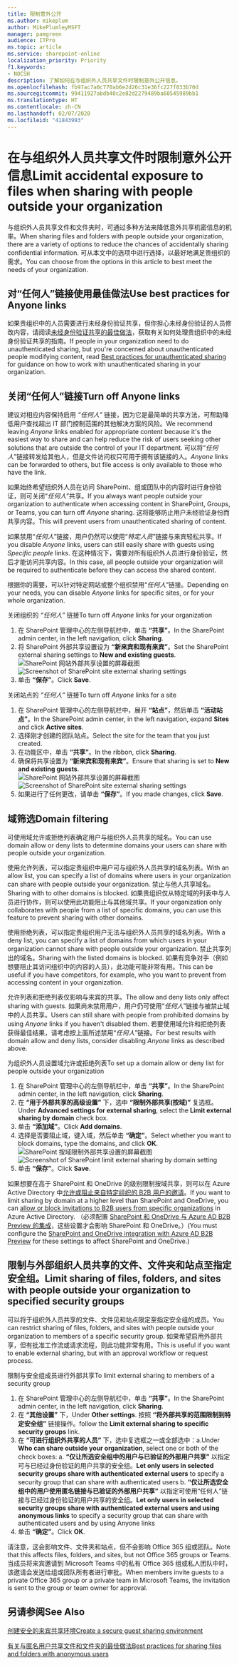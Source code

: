 ```yaml
---
title: 限制意外公开
ms.author: mikeplum
author: MikePlumleyMSFT
manager: pamgreen
audience: ITPro
ms.topic: article
ms.service: sharepoint-online
localization_priority: Priority
f1.keywords:
- NOCSH
description: 了解如何在与组织外人员共享文件时限制意外公开信息。
ms.openlocfilehash: fb97ac7a0c770ab6e2d26c31e36fc227f033b70d
ms.sourcegitcommit: 99411927abdb40c2e82d2279489ba60545989bb1
ms.translationtype: HT
ms.contentlocale: zh-CN
ms.lasthandoff: 02/07/2020
ms.locfileid: "41843993"
---
```

# <a name="limit-accidental-exposure-to-files-when-sharing-with-people-outside-your-organization"></a><span data-ttu-id="4fae7-103">在与组织外人员共享文件时限制意外公开信息</span><span class="sxs-lookup"><span data-stu-id="4fae7-103">Limit accidental exposure to files when sharing with people outside your organization</span></span>

<span data-ttu-id="4fae7-104">与组织外人员共享文件和文件夹时，可通过多种方法来降低意外共享机密信息的机率。</span><span class="sxs-lookup"><span data-stu-id="4fae7-104">When sharing files and folders with people outside your organization, there are a variety of options to reduce the chances of accidentally sharing confidential information.</span></span> <span data-ttu-id="4fae7-105">可从本文中的选项中进行选择，以最好地满足贵组织的需求。</span><span class="sxs-lookup"><span data-stu-id="4fae7-105">You can choose from the options in this article to best meet the needs of your organization.</span></span>

## <a name="use-best-practices-for-anyone-links"></a><span data-ttu-id="4fae7-106">对“任何人”链接使用最佳做法</span><span class="sxs-lookup"><span data-stu-id="4fae7-106">Use best practices for Anyone links</span></span>

<span data-ttu-id="4fae7-107">如果贵组织中的人员需要进行未经身份验证共享，但你担心未经身份验证的人员修改内容，请阅读[未经身份验证共享的最佳做法](best-practices-anonymous-sharing.md)，获取有关如何处理贵组织中的未经身份验证共享的指南。</span><span class="sxs-lookup"><span data-stu-id="4fae7-107">If people in your organization need to do unauthenticated sharing, but you're concerned about unauthenticated people modifying content, read [Best practices for unauthenticated sharing](best-practices-anonymous-sharing.md) for guidance on how to work with unauthenticated sharing in your organization.</span></span>

## <a name="turn-off-anyone-links"></a><span data-ttu-id="4fae7-108">关闭“任何人”链接</span><span class="sxs-lookup"><span data-stu-id="4fae7-108">Turn off Anyone links</span></span>

<span data-ttu-id="4fae7-109">建议对相应内容保持启用 *“任何人”* 链接，因为它是最简单的共享方法，可帮助降低用户查找超出 IT 部门控制范围的其他解决方案的风险。</span><span class="sxs-lookup"><span data-stu-id="4fae7-109">We recommend leaving *Anyone* links enabled for appropriate content because it's the easiest way to share and can help reduce the risk of users seeking other solutions that are outside the control of your IT department.</span></span> <span data-ttu-id="4fae7-110">可以将“*任何人*”链接转发给其他人，但是文件访问权只可用于拥有该链接的人。</span><span class="sxs-lookup"><span data-stu-id="4fae7-110">*Anyone* links can be forwarded to others, but file access is only available to those who have the link.</span></span>

<span data-ttu-id="4fae7-111">如果始终希望组织外人员在访问 SharePoint、组或团队中的内容时进行身份验证，则可关闭“*任何人*”共享。</span><span class="sxs-lookup"><span data-stu-id="4fae7-111">If you always want people outside your organization to authenticate when accessing content in SharePoint, Groups, or Teams, you can turn off *Anyone* sharing.</span></span> <span data-ttu-id="4fae7-112">这将能够防止用户未经验证身份而共享内容。</span><span class="sxs-lookup"><span data-stu-id="4fae7-112">This will prevent users from unauthenticated sharing of content.</span></span>

<span data-ttu-id="4fae7-113">如果禁用“*任何人*”链接，用户仍然可以使用“*特定人员*”链接与来宾轻松共享。</span><span class="sxs-lookup"><span data-stu-id="4fae7-113">If you disable *Anyone* links, users can still easily share with guests using *Specific people* links.</span></span> <span data-ttu-id="4fae7-114">在这种情况下，需要对所有组织外人员进行身份验证，然后才能访问共享内容。</span><span class="sxs-lookup"><span data-stu-id="4fae7-114">In this case, all people outside your organization will be required to authenticate before they can access the shared content.</span></span>

<span data-ttu-id="4fae7-115">根据你的需要，可以针对特定网站或整个组织禁用“*任何人*”链接。</span><span class="sxs-lookup"><span data-stu-id="4fae7-115">Depending on your needs, you can disable *Anyone* links for specific sites, or for your whole organization.</span></span>

<span data-ttu-id="4fae7-116">关闭组织的 *“任何人”* 链接</span><span class="sxs-lookup"><span data-stu-id="4fae7-116">To turn off *Anyone* links for your organization</span></span>
1. <span data-ttu-id="4fae7-117">在 SharePoint 管理中心的左侧导航栏中，单击 **“共享”**。</span><span class="sxs-lookup"><span data-stu-id="4fae7-117">In the SharePoint admin center, in the left navigation, click **Sharing**.</span></span>
2. <span data-ttu-id="4fae7-118">将 SharePoint 外部共享设置设为 **“新来宾和现有来宾”**。</span><span class="sxs-lookup"><span data-stu-id="4fae7-118">Set the SharePoint external sharing settings to **New and existing guests**.</span></span></br>
   <span data-ttu-id="4fae7-119">![SharePoint 网站外部共享设置的屏幕截图](media/sharepoint-organization-external-sharing-controls-new-users.png)</span><span class="sxs-lookup"><span data-stu-id="4fae7-119">![Screenshot of SharePoint site external sharing settings](media/sharepoint-organization-external-sharing-controls-new-users.png)</span></span>
3. <span data-ttu-id="4fae7-120">单击 **“保存”**。</span><span class="sxs-lookup"><span data-stu-id="4fae7-120">Click **Save**.</span></span>

<span data-ttu-id="4fae7-121">关闭站点的 *“任何人”* 链接</span><span class="sxs-lookup"><span data-stu-id="4fae7-121">To turn off *Anyone* links for a site</span></span>
1. <span data-ttu-id="4fae7-122">在 SharePoint 管理中心的左侧导航栏中，展开 **“站点”**，然后单击 **“活动站点”**。</span><span class="sxs-lookup"><span data-stu-id="4fae7-122">In the SharePoint admin center, in the left navigation, expand **Sites** and click **Active sites**.</span></span>
2. <span data-ttu-id="4fae7-123">选择刚才创建的团队站点。</span><span class="sxs-lookup"><span data-stu-id="4fae7-123">Select the site for the team that you just created.</span></span>
3. <span data-ttu-id="4fae7-124">在功能区中，单击 **“共享”**。</span><span class="sxs-lookup"><span data-stu-id="4fae7-124">In the ribbon, click **Sharing**.</span></span>
4. <span data-ttu-id="4fae7-125">确保将共享设置为 **“新来宾和现有来宾”**。</span><span class="sxs-lookup"><span data-stu-id="4fae7-125">Ensure that sharing is set to **New and existing guests**.</span></span></br>
   <span data-ttu-id="4fae7-126">![SharePoint 网站外部共享设置的屏幕截图](media/sharepoint-site-external-sharing-settings.png)</span><span class="sxs-lookup"><span data-stu-id="4fae7-126">![Screenshot of SharePoint site external sharing settings](media/sharepoint-site-external-sharing-settings.png)</span></span>
5. <span data-ttu-id="4fae7-127">如果进行了任何更改，请单击 **“保存”**。</span><span class="sxs-lookup"><span data-stu-id="4fae7-127">If you made changes, click **Save**.</span></span>

## <a name="domain-filtering"></a><span data-ttu-id="4fae7-128">域筛选</span><span class="sxs-lookup"><span data-stu-id="4fae7-128">Domain filtering</span></span>

<span data-ttu-id="4fae7-129">可使用域允许或拒绝列表确定用户与组织外人员共享的域名。</span><span class="sxs-lookup"><span data-stu-id="4fae7-129">You can use domain allow or deny lists to determine domains your users can share with people outside your organization.</span></span>

<span data-ttu-id="4fae7-130">使用允许列表，可以指定贵组织中用户可与组织外人员共享的域名列表。</span><span class="sxs-lookup"><span data-stu-id="4fae7-130">With an allow list, you can specify a list of domains where users in your organization can share with people outside your organization.</span></span> <span data-ttu-id="4fae7-131">禁止与他人共享域名。</span><span class="sxs-lookup"><span data-stu-id="4fae7-131">Sharing with to other domains is blocked.</span></span> <span data-ttu-id="4fae7-132">如果贵组织仅从特定域的列表中与人员进行协作，则可以使用此功能阻止与其他域共享。</span><span class="sxs-lookup"><span data-stu-id="4fae7-132">If your organization only collaborates with people from a list of specific domains, you can use this feature to prevent sharing with other domains.</span></span>

<span data-ttu-id="4fae7-133">使用拒绝列表，可以指定贵组织用户无法与组织外人员共享的域名列表。</span><span class="sxs-lookup"><span data-stu-id="4fae7-133">With a deny list, you can specify a list of domains from which users in your organization cannot share with people outside your organization.</span></span> <span data-ttu-id="4fae7-134">禁止共享列出的域名。</span><span class="sxs-lookup"><span data-stu-id="4fae7-134">Sharing with the listed domains is blocked.</span></span> <span data-ttu-id="4fae7-135">如果有竞争对手（例如想要阻止其访问组织中的内容的人员），此功能可能非常有用。</span><span class="sxs-lookup"><span data-stu-id="4fae7-135">This can be useful if you have competitors, for example, who you want to prevent from accessing content in your organization.</span></span>

<span data-ttu-id="4fae7-136">允许列表和拒绝列表仅影响与来宾的共享。</span><span class="sxs-lookup"><span data-stu-id="4fae7-136">The allow and deny lists only affect sharing with guests.</span></span> <span data-ttu-id="4fae7-137">如果尚未禁用用户，用户仍可使用“*任何人*”链接与被禁止域中的人员共享。</span><span class="sxs-lookup"><span data-stu-id="4fae7-137">Users can still share with people from prohibited domains by using *Anyone* links if you haven't disabled them.</span></span> <span data-ttu-id="4fae7-138">若要使用域允许和拒绝列表获得最佳结果，请考虑按上面所述禁用“*任何人*”链接。</span><span class="sxs-lookup"><span data-stu-id="4fae7-138">For best results with domain allow and deny lists, consider disabling *Anyone* links as described above.</span></span>

<span data-ttu-id="4fae7-139">为组织外人员设置域允许或拒绝列表</span><span class="sxs-lookup"><span data-stu-id="4fae7-139">To set up a domain allow or deny list for people outside your organization</span></span>
1. <span data-ttu-id="4fae7-140">在 SharePoint 管理中心的左侧导航栏中，单击 **“共享”**。</span><span class="sxs-lookup"><span data-stu-id="4fae7-140">In the SharePoint admin center, in the left navigation, click **Sharing**.</span></span>
2. <span data-ttu-id="4fae7-141">在 **“用于外部共享的高级设置”** 下，选中 **“限制外部共享(按域)”** 复选框。</span><span class="sxs-lookup"><span data-stu-id="4fae7-141">Under **Advanced settings for external sharing**, select the **Limit external sharing by domain** check box.</span></span>
3. <span data-ttu-id="4fae7-142">单击 **“添加域”**。</span><span class="sxs-lookup"><span data-stu-id="4fae7-142">Click **Add domains**.</span></span>
4. <span data-ttu-id="4fae7-143">选择是否要阻止域，键入域，然后单击 **“确定”**。</span><span class="sxs-lookup"><span data-stu-id="4fae7-143">Select whether you want to block domains, type the domains, and click **OK**.</span></span></br>
   <span data-ttu-id="4fae7-144">![SharePoint 按域限制外部共享设置的屏幕截图](media/sharepoint-sharing-block-domain.png)</span><span class="sxs-lookup"><span data-stu-id="4fae7-144">![Screenshot of SharePoint limit external sharing by domain setting](media/sharepoint-sharing-block-domain.png)</span></span>
5. <span data-ttu-id="4fae7-145">单击 **“保存”**。</span><span class="sxs-lookup"><span data-stu-id="4fae7-145">Click **Save**.</span></span>

<span data-ttu-id="4fae7-146">如果想要在高于 SharePoint 和 OneDrive 的级别限制按域共享，则可以在 Azure Active Directory 中[允许或阻止来自特定组织的 B2B 用户的邀请](https://docs.microsoft.com/azure/active-directory/b2b/allow-deny-list)。</span><span class="sxs-lookup"><span data-stu-id="4fae7-146">If you want to limit sharing by domain at a higher level than SharePoint and OneDrive, you can [allow or block invitations to B2B users from specific organizations](https://docs.microsoft.com/azure/active-directory/b2b/allow-deny-list) in Azure Active Directory.</span></span> <span data-ttu-id="4fae7-147">（必须配置 [SharePoint 和 OneDrive 与 Azure AD B2B Preview 的集成](https://docs.microsoft.com/sharepoint/sharepoint-azureb2b-integration-preview)，这些设置才会影响 SharePoint 和 OneDrive。）</span><span class="sxs-lookup"><span data-stu-id="4fae7-147">(You must configure the [SharePoint and OneDrive integration with Azure AD B2B Preview](https://docs.microsoft.com/sharepoint/sharepoint-azureb2b-integration-preview) for these settings to affect SharePoint and OneDrive.)</span></span>

## <a name="limit-sharing-of-files-folders-and-sites-with-people-outside-your-organization-to-specified-security-groups"></a><span data-ttu-id="4fae7-148">限制与外部组织人员共享的文件、文件夹和站点至指定安全组。</span><span class="sxs-lookup"><span data-stu-id="4fae7-148">Limit sharing of files, folders, and sites with people outside your organization to specified security groups</span></span>

<span data-ttu-id="4fae7-149">可以将于组织外人员共享的文件、文件见和站点限定至指定安全组的成员。</span><span class="sxs-lookup"><span data-stu-id="4fae7-149">You can restrict sharing of files, folders, and sites with people outside your organization to members of a specific security group.</span></span> <span data-ttu-id="4fae7-150">如果希望启用外部共享，但有批准工作流或请求流程，则此功能非常有用。</span><span class="sxs-lookup"><span data-stu-id="4fae7-150">This is useful if you want to enable external sharing, but with an approval workflow or request process.</span></span>

<span data-ttu-id="4fae7-151">限制与安全组成员进行外部共享</span><span class="sxs-lookup"><span data-stu-id="4fae7-151">To limit external sharing to members of a security group</span></span>
1. <span data-ttu-id="4fae7-152">在 SharePoint 管理中心的左侧导航栏中，单击 **“共享”**。</span><span class="sxs-lookup"><span data-stu-id="4fae7-152">In the SharePoint admin center, in the left navigation, click **Sharing**.</span></span>
2. <span data-ttu-id="4fae7-153">在 **“其他设置”** 下，</span><span class="sxs-lookup"><span data-stu-id="4fae7-153">Under **Other settings**.</span></span> <span data-ttu-id="4fae7-154">按照 **“将外部共享的范围限制到特定安全组”** 链接操作。</span><span class="sxs-lookup"><span data-stu-id="4fae7-154">follow the **Limit external sharing to specific security groups** link.</span></span>
3. <span data-ttu-id="4fae7-155">在 **“可进行组织外共享的人员”** 下，选中复选框之一或全部选中：a.</span><span class="sxs-lookup"><span data-stu-id="4fae7-155">Under **Who can share outside your organization**, select one or both of the check boxes: a.</span></span> <span data-ttu-id="4fae7-156">**“仅让所选安全组中的用户与已验证的外部用户共享”** 以指定可与已经过身份验证的用户共享的安全组。</span><span class="sxs-lookup"><span data-stu-id="4fae7-156">**Let only users in selected security groups share with authenticated external users** to specify a security group that can share with authenticated users b.</span></span> <span data-ttu-id="4fae7-157">**“仅让所选安全组中的用户使用匿名链接与已验证的外部用户共享”** 以指定可使用“任何人”链接与已经过身份验证的用户共享的安全组。</span><span class="sxs-lookup"><span data-stu-id="4fae7-157">**Let only users in selected security groups share with authenticated external users and using anonymous links** to specify a security group that can share with authenticated users and by using Anyone links</span></span>
4. <span data-ttu-id="4fae7-158">单击 **“确定”**。</span><span class="sxs-lookup"><span data-stu-id="4fae7-158">Click **OK**.</span></span>

<span data-ttu-id="4fae7-159">请注意，这会影响文件、文件夹和站点，但不会影响 Office 365 组或团队。</span><span class="sxs-lookup"><span data-stu-id="4fae7-159">Note that this affects files, folders, and sites, but not Office 365 groups or Teams.</span></span> <span data-ttu-id="4fae7-160">当成员将来宾邀请到 Microsoft Teams 中的私有 Office 365 组或私人团队中时，该邀请会发送给组或团队所有者进行审批。</span><span class="sxs-lookup"><span data-stu-id="4fae7-160">When members invite guests to a private Office 365 group or a private team in Microsoft Teams, the invitation is sent to the group or team owner for approval.</span></span>

## <a name="see-also"></a><span data-ttu-id="4fae7-161">另请参阅</span><span class="sxs-lookup"><span data-stu-id="4fae7-161">See Also</span></span>

[<span data-ttu-id="4fae7-162">创建安全的来宾共享环境</span><span class="sxs-lookup"><span data-stu-id="4fae7-162">Create a secure guest sharing environment</span></span>](create-a-secure-guest-sharing-environment.md)

[<span data-ttu-id="4fae7-163">有关与匿名用户共享文件和文件夹的最佳做法</span><span class="sxs-lookup"><span data-stu-id="4fae7-163">Best practices for sharing files and folders with anonymous users</span></span>](best-practices-anonymous-sharing.md)